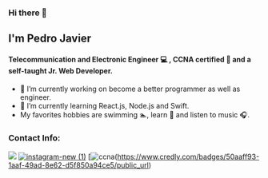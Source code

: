 ### Hi there 👋

## I'm Pedro Javier 

#### Telecommunication and Electronic Engineer :computer: , CCNA certified :iphone: and a self-taught Jr. Web Developer.

- 🔭 I’m currently working on become a better programmer as well as engineer.
- 🌱 I’m currently learning React.js, Node.js and Swift.
-  My favorites hobbies are swimming :swimmer:, learn :book: and listen to music :headphones:.

### Contact Info:
[<img src="https://img.icons8.com/fluent/48/4a90e2/linkedin.png"/>](https://www.linkedin.com/in/pedro-javier-mu%C3%B1oz-garc%C3%ADa-386060246/)
[![instagram-new (1)](https://user-images.githubusercontent.com/100593496/192603944-31c886ee-77e9-4907-a4d2-4b4f0d602397.png)](https://www.instagram.com/pedro_j.mugar/)
[![ccna](https://user-images.githubusercontent.com/100593496/230252931-0531d068-1158-4984-840e-92dc4d30e677.png)(https://www.credly.com/badges/50aaff93-1aaf-49ad-8e62-d5f850a94ce5/public_url)





